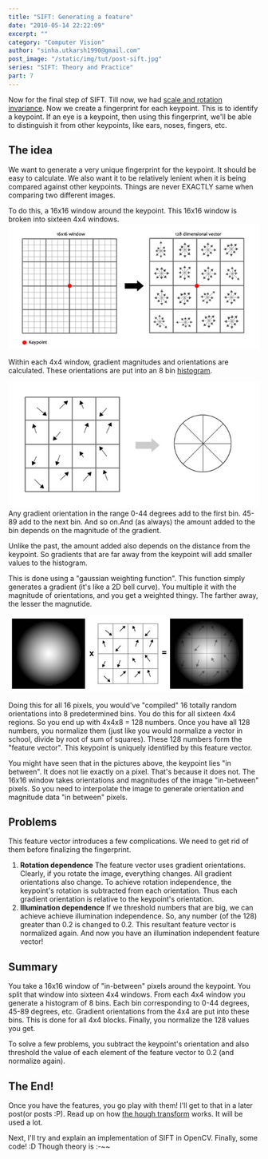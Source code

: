 ```yaml
---
title: "SIFT: Generating a feature"
date: "2010-05-14 22:22:09"
excerpt: ""
category: "Computer Vision"
author: "sinha.utkarsh1990@gmail.com"
post_image: "/static/img/tut/post-sift.jpg"
series: "SIFT: Theory and Practice"
part: 7
---
```


Now for the final step of SIFT. Till now, we had [scale and rotation invariance](/tutorials/sift-scale-invariant-feature-transform-keypoint-orientation/). Now we create a fingerprint for each keypoint. This is to identify a keypoint. If an eye is a keypoint, then using this fingerprint, we'll be able to distinguish it from other keypoints, like ears, noses, fingers, etc. 

## The idea

We want to generate a very unique fingerprint for the keypoint. It should be easy to calculate. We also want it to be relatively lenient when it is being compared against other keypoints. Things are never EXACTLY same when comparing two different images.

To do this, a 16x16 window around the keypoint. This 16x16 window is broken into sixteen 4x4 windows. 
![](/static/img/tut/sift-fingerprint.jpg)

Within each 4x4 window, gradient magnitudes and orientations are calculated. These orientations are put into an 8 bin [histogram](/tutorials/histograms-from-simplest-to-the-most-complex/). 

![](/static/img/tut/sift-4x4.jpg)Any gradient orientation in the range 0-44 degrees add to the first bin. 45-89 add to the next bin. And so on.And (as always) the amount added to the bin depends on the magnitude of the gradient.

Unlike the past, the amount added also depends on the distance from the keypoint. So gradients that are far away from the keypoint will add smaller values to the histogram. 

This is done using a "gaussian weighting function". This function simply generates a gradient (it's like a 2D bell curve). You multiple it with the magnitude of orientations, and you get a weighted thingy. The farther away, the lesser the magnutide.

![](/static/img/tut/sift-gaussian-4x4-weighting1.jpg)

Doing this for all 16 pixels, you would've "compiled" 16 totally random orientations into 8 predetermined bins. You do this for all sixteen 4x4 regions. So you end up with 4x4x8 = 128 numbers. Once you have all 128 numbers, you normalize them (just like you would normalize a vector in school, divide by root of sum of squares). These 128 numbers form the "feature vector". This keypoint is uniquely identified by this feature vector.

You might have seen that in the pictures above, the keypoint lies "in between". It does not lie exactly on a pixel. That's because it does not. The 16x16 window takes orientations and magnitudes of the image "in-between" pixels. So you need to interpolate the image to generate orientation and magnitude data "in between" pixels. 

## Problems

This feature vector introduces a few complications. We need to get rid of them before finalizing the fingerprint. 

  1. **Rotation dependence** The feature vector uses gradient orientations. Clearly, if you rotate the image, everything changes. All gradient orientations also change. To achieve rotation independence, the keypoint's rotation is subtracted from each orientation. Thus each gradient orientation is relative to the keypoint's orientation.
  2. **Illumination dependence** If we threshold numbers that are big, we can achieve achieve illumination independence. So, any number (of the 128) greater than 0.2 is changed to 0.2. This resultant feature vector is normalized again. And now you have an illumination independent feature vector!

## Summary

You take a 16x16 window of "in-between" pixels around the keypoint. You split that window into sixteen 4x4 windows. From each 4x4 window you generate a histogram of 8 bins. Each bin corresponding to 0-44 degrees, 45-89 degrees, etc. Gradient orientations from the 4x4 are put into these bins. This is done for all 4x4 blocks. Finally, you normalize the 128 values you get.

To solve a few problems, you subtract the keypoint's orientation and also threshold the value of each element of the feature vector to 0.2 (and normalize again).

## The End!

Once you have the features, you go play with them! I'll get to that in a later post(or posts :P). Read up on how [the hough transform](/tutorials/the-hough-transform-basics/) works. It will be used a lot.

Next, I'll try and explain an implementation of SIFT in OpenCV. Finally, some code! :D Though theory is :-~~
